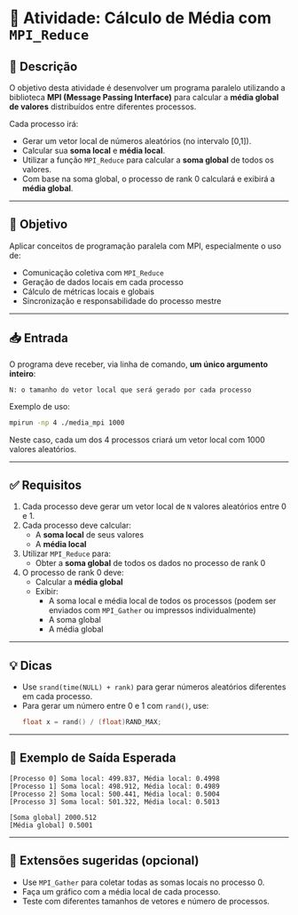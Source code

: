
# 🧮 Atividade: Cálculo de Média com `MPI_Reduce`

## 📝 Descrição

O objetivo desta atividade é desenvolver um programa paralelo utilizando a biblioteca **MPI (Message Passing Interface)** para calcular a **média global de valores** distribuídos entre diferentes processos.

Cada processo irá:
- Gerar um vetor local de números aleatórios (no intervalo [0,1]).
- Calcular sua **soma local** e **média local**.
- Utilizar a função `MPI_Reduce` para calcular a **soma global** de todos os valores.
- Com base na soma global, o processo de rank 0 calculará e exibirá a **média global**.

---

## 🎯 Objetivo

Aplicar conceitos de programação paralela com MPI, especialmente o uso de:
- Comunicação coletiva com `MPI_Reduce`
- Geração de dados locais em cada processo
- Cálculo de métricas locais e globais
- Sincronização e responsabilidade do processo mestre

---

## 📥 Entrada

O programa deve receber, via linha de comando, **um único argumento inteiro**:

```
N: o tamanho do vetor local que será gerado por cada processo
```

Exemplo de uso:

```bash
mpirun -np 4 ./media_mpi 1000
```

Neste caso, cada um dos 4 processos criará um vetor local com 1000 valores aleatórios.

---

## ✅ Requisitos

1. Cada processo deve gerar um vetor local de `N` valores aleatórios entre 0 e 1.
2. Cada processo deve calcular:
   - A **soma local** de seus valores
   - A **média local**
3. Utilizar `MPI_Reduce` para:
   - Obter a **soma global** de todos os dados no processo de rank 0
4. O processo de rank 0 deve:
   - Calcular a **média global**
   - Exibir:
     - A soma local e média local de todos os processos (podem ser enviados com `MPI_Gather` ou impressos individualmente)
     - A soma global
     - A média global

---

## 💡 Dicas

- Use `srand(time(NULL) + rank)` para gerar números aleatórios diferentes em cada processo.
- Para gerar um número entre 0 e 1 com `rand()`, use:  
  ```c
  float x = rand() / (float)RAND_MAX;
  ```

---

## 🧪 Exemplo de Saída Esperada

```
[Processo 0] Soma local: 499.837, Média local: 0.4998
[Processo 1] Soma local: 498.912, Média local: 0.4989
[Processo 2] Soma local: 500.441, Média local: 0.5004
[Processo 3] Soma local: 501.322, Média local: 0.5013

[Soma global] 2000.512
[Média global] 0.5001
```

---

## 🧩 Extensões sugeridas (opcional)

- Use `MPI_Gather` para coletar todas as somas locais no processo 0.
- Faça um gráfico com a média local de cada processo.
- Teste com diferentes tamanhos de vetores e número de processos.
